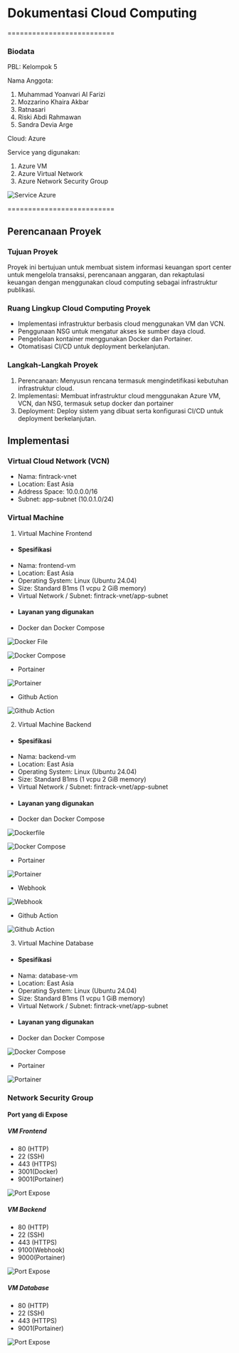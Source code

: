 # Dokumentasi Cloud Computing

==========================
### Biodata

PBL: Kelompok 5

Nama Anggota:
1. Muhammad Yoanvari Al Farizi
2. Mozzarino Khaira Akbar
3. Ratnasari
4. Riski Abdi Rahmawan
5. Sandra Devia Arge

Cloud: Azure

Service yang digunakan:
1. Azure VM
2. Azure Virtual Network
3. Azure Network Security Group

![Service Azure](public/img/serviceazure.png)

==========================

## Perencanaan Proyek
### Tujuan Proyek
Proyek ini bertujuan untuk membuat sistem informasi keuangan sport center untuk mengelola transaksi, perencanaan anggaran, dan rekaptulasi keuangan dengan menggunakan cloud computing sebagai infrastruktur publikasi.
### Ruang Lingkup Cloud Computing Proyek
* Implementasi infrastruktur berbasis cloud menggunakan VM dan VCN.
* Penggunaan NSG untuk mengatur akses ke sumber daya cloud.
* Pengelolaan kontainer menggunakan Docker dan Portainer.
* Otomatisasi CI/CD untuk deployment berkelanjutan.

### Langkah-Langkah Proyek
1. Perencanaan: Menyusun rencana termasuk mengindetifikasi kebutuhan infrastruktur cloud.
2. Implementasi: Membuat infrastruktur cloud menggunakan Azure VM, VCN, dan NSG, termasuk setup docker dan portainer
3. Deployment: Deploy sistem yang dibuat serta konfigurasi CI/CD untuk deployment berkelanjutan.

## Implementasi
### Virtual Cloud Network (VCN)
* Nama: fintrack-vnet
* Location: East Asia
* Address Space: 10.0.0.0/16
* Subnet: app-subnet (10.0.1.0/24)
### Virtual Machine
1. Virtual Machine Frontend
* #### Spesifikasi
* Nama: frontend-vm
* Location: East Asia
* Operating System: Linux (Ubuntu 24.04)
* Size: Standard B1ms (1 vcpu 2 GiB memory)
* Virtual Network / Subnet: fintrack-vnet/app-subnet
* #### Layanan yang digunakan
* Docker dan Docker Compose

![Docker File](public/img/dockerfile1.png)

![Docker Compose](public/img/dockercompose1.png)
* Portainer

![Portainer](public/img/portainer1.png)
* Github Action

![Github Action](public/img/githuhaction1.png)

2. Virtual Machine Backend
* #### Spesifikasi
* Nama: backend-vm
* Location: East Asia
* Operating System: Linux (Ubuntu 24.04)
* Size: Standard B1ms (1 vcpu 2 GiB memory)
* Virtual Network / Subnet: fintrack-vnet/app-subnet
* #### Layanan yang digunakan
* Docker dan Docker Compose

![Dockerfile](public/img/dockerfile2.png)

![Docker Compose](public/img/dockercompose2.png)

* Portainer

![Portainer](public/img/portainer2.png)

* Webhook

![Webhook](public/img/webhook.png)

* Github Action

![Github Action](public/img/githubaction2.png)

3. Virtual Machine Database
* #### Spesifikasi
* Nama: database-vm
* Location: East Asia
* Operating System: Linux (Ubuntu 24.04)
* Size: Standard B1ms (1 vcpu 1 GiB memory)
* Virtual Network / Subnet: fintrack-vnet/app-subnet
* #### Layanan yang digunakan
* Docker dan Docker Compose

![Docker Compose](public/img/dockercompose3.png)

* Portainer

![Portainer](public/img/portainer3.png)

### Network Security Group

#### Port yang di Expose
##### VM Frontend
* 80 (HTTP)
* 22 (SSH)
* 443 (HTTPS)
* 3001(Docker)
* 9001(Portainer)

![Port Expose](public/img/portexpose1.png)

##### VM Backend
* 80 (HTTP)
* 22 (SSH)
* 443 (HTTPS)
* 9100(Webhook)
* 9000(Portainer)

![Port Expose](public/img/portexpose2.png)

##### VM Database
* 80 (HTTP)
* 22 (SSH)
* 443 (HTTPS)
* 9001(Portainer)

![Port Expose](public/img/portexpose3.png)